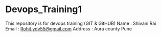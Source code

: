 # Devops_Training1
This repository is for devops training (GIT &amp; GitHUB)
Name : Shivani Rai
Email : Rohit.ydv55@gmail.com
Address : Aura county Pune 
